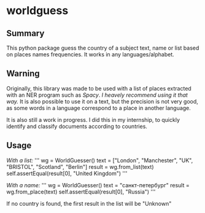 # worldguess
## Summary
This python package guess the country of a subject text, name or list based on places names frequencies.
It works in any languages/alphabet.

## Warning
Originally, this library was made to be used with a list of places extracted with an NER program such as *Spacy*.
*I heavely recommend using it that way.*
It is also possible to use it on a text, but the precision is not very good, as some words in a language correspond to a place in another language.

It is also still a work in progress. I did this in my internship, to quickly identify and classify documents according to  countries.

## Usage

*With a list:*
'''
wg = WorldGuesser()
text = ["London", "Manchester", "UK", "BRISTOL", "Scotland", "Berlin"]
result = wg.from_list(text)
self.assertEqual(result[0], "United Kingdom")
'''

*With a name:*
'''
wg = WorldGuesser()
text = "санкт-петербург"
result = wg.from_place(text)
self.assertEqual(result[0], "Russia")
'''

If no country is found, the first result in the list will be "Unknown"
